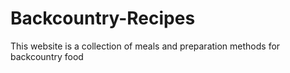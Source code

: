 # Backcountry-Recipes
This website is a collection of meals and preparation methods for backcountry food